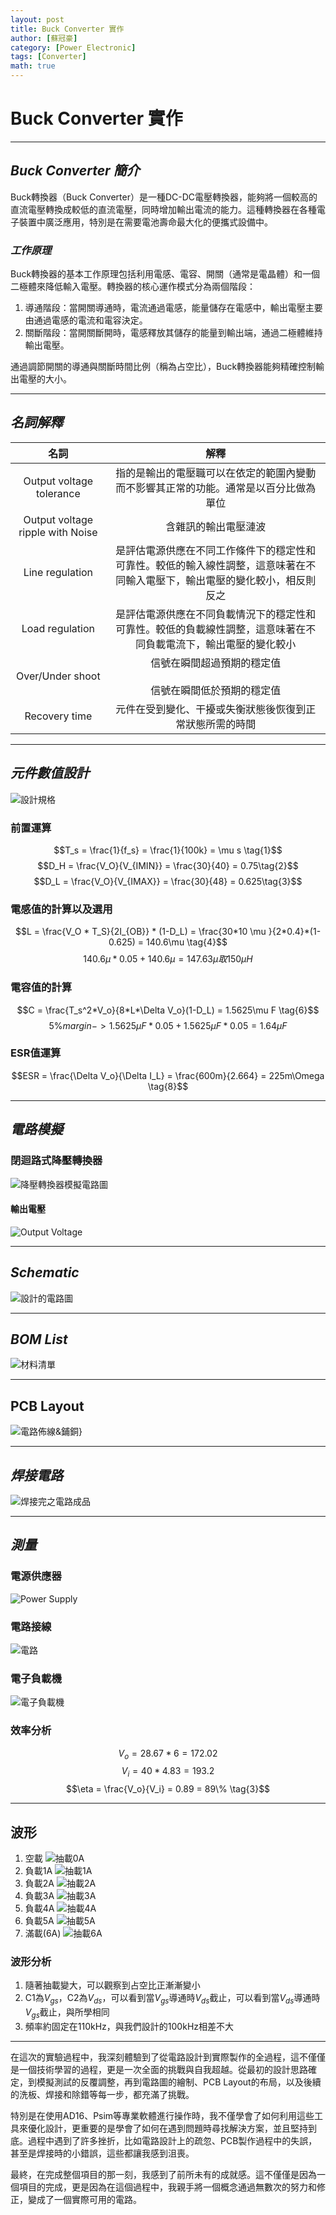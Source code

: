 ```yaml
---
layout: post
title: Buck Converter 實作
author: [蘇冠豪]
category: [Power Electronic]
tags: [Converter]
math: true
---
```


# Buck Converter 實作

---
## *Buck Converter 簡介*

Buck轉換器（Buck Converter）是一種DC-DC電壓轉換器，能夠將一個較高的直流電壓轉換成較低的直流電壓，同時增加輸出電流的能力。這種轉換器在各種電子裝置中廣泛應用，特別是在需要電池壽命最大化的便攜式設備中。

### *工作原理*

Buck轉換器的基本工作原理包括利用電感、電容、開關（通常是電晶體）和一個二極體來降低輸入電壓。轉換器的核心運作模式分為兩個階段：

1. 導通階段：當開關導通時，電流通過電感，能量儲存在電感中，輸出電壓主要由通過電感的電流和電容決定。
2. 關斷階段：當開關斷開時，電感釋放其儲存的能量到輸出端，通過二極體維持輸出電壓。

通過調節開關的導通與關斷時間比例（稱為占空比），Buck轉換器能夠精確控制輸出電壓的大小。

---

## *名詞解釋*

|                名詞                |                               解釋                               |
| :------------------------------: | :------------------------------------------------------------: |
|     Output voltage tolerance     |           指的是輸出的電壓職可以在依定的範圍內變動而不影響其正常的功能。通常是以百分比做為單位           |
| Output voltage ripple with Noise |                           含雜訊的輸出電壓漣波                           |
|         Line regulation          | 是評估電源供應在不同工作條件下的穩定性和可靠性。較低的輸入線性調整，這意味著在不同輸入電壓下，輸出電壓的變化較小，相反則反之 |
|         Load regulation          |    是評估電源供應在不同負載情況下的穩定性和可靠性。較低的負載線性調整，這意味著在不同負載電流下，輸出電壓的變化較小    |
|         Over/Under shoot         |               信號在瞬間超過預期的穩定值<br><br>信號在瞬間低於預期的穩定值               |
|          Recovery time           |                  元件在受到變化、干擾或失衡狀態後恢復到正常狀態所需的時間                  |

---

## *元件數值設計*

![設計規格](/graph/Buck/specifications.png)

### 前置運算

$$T_s = \frac{1}{f_s} = \frac{1}{100k} = \mu s \tag{1}$$
$$D_H = \frac{V_O}{V_{IMIN}} = \frac{30}{40} = 0.75\tag{2}$$
$$D_L = \frac{V_O}{V_{IMAX}} = \frac{30}{48} = 0.625\tag{3}$$
### 電感值的計算以及選用

$$L = \frac{V_O * T_S}{2I_{OB}} * (1-D_L) = \frac{30*10 \mu }{2*0.4}*(1-0.625) = 140.6\mu \tag{4}$$
$$140.6\mu* 0.05 + 140.6 \mu = 147.63\mu 取150\mu H\tag{5}$$
### 電容值的計算
$$C = \frac{T_s^2*V_o}{8*L*\Delta V_o}(1-D_L) = 1.5625\mu F \tag{6}$$
$$5\%margin -> 1.5625 \mu F *0.05 + 1.5625 \mu F *0.05 = 1.64 \mu F \tag{7}$$
### ESR值運算
$$ESR = \frac{\Delta V_o}{\Delta I_L} = \frac{600m}{2.664} = 225m\Omega \tag{8}$$

---

## *電路模擬*

### 閉迴路式降壓轉換器

![降壓轉換器模擬電路圖](/graph/Buck/Converter.png)

#### 輸出電壓

![Output Voltage](/graph/Buck/PIC1.png)

---

## *Schematic*

![設計的電路圖](/graph/Buck/schematic.png)

---

## *BOM List*

![材料清單](/graph/Buck/Bom.png)

---

## PCB Layout

![電路佈線&鋪銅](/graph/Buck/PCB_Layout.png)}

---

## *焊接電路*

![焊接完之電路成品](/graph/Buck/Circuit1.jpg)

---

## *測量*

### 電源供應器

![Power Supply](/graph/Buck/Power.jpg)

### 電路接線

![電路](/graph/Buck/Circuit.jpg)

### 電子負載機

![電子負載機](/graph/Buck/Load.jpg)

### 效率分析

$$V_o = 28.67*6 = 172.02 \tag{1}$$
$$V_i = 40*4.83 = 193.2 \tag{2}$$
$$\eta = \frac{V_o}{V_i} = 0.89 = 89\% \tag{3}$$

---

## 波形

1. 空載
   ![抽載0A](/graph/Buck/0A.PNG)
2. 負載1A
   ![抽載1A](/graph/Buck/1A.PNG)
3. 負載2A
   ![抽載2A](/graph/Buck/2A.PNG)
4. 負載3A
   ![抽載3A](/graph/Buck/3A.PNG)
5. 負載4A
   ![抽載4A](/graph/Buck/4A.PNG)
6. 負載5A
   ![抽載5A](/graph/Buck/5A.PNG)
7. 滿載(6A)
   ![抽載6A](/graph/Buck/6A.PNG)

### 波形分析

1. 隨著抽載變大，可以觀察到占空比正漸漸變小
2. C1為$V_{gs}$，C2為$V_{ds}$，可以看到當$V_{gs}$導通時$V_{ds}$截止，可以看到當$V_{ds}$導通時$V_{gs}$截止，與所學相同
3. 頻率約固定在110kHz，與我們設計的100kHz相差不大

---

在這次的實驗過程中，我深刻體驗到了從電路設計到實際製作的全過程，這不僅僅是一個技術學習的過程，更是一次全面的挑戰與自我超越。從最初的設計思路確定，到模擬測試的反覆調整，再到電路圖的繪制、PCB Layout的布局，以及後續的洗板、焊接和除錯等每一步，都充滿了挑戰。

特別是在使用AD16、Psim等專業軟體進行操作時，我不僅學會了如何利用這些工具來優化設計，更重要的是學會了如何在遇到問題時尋找解決方案，並且堅持到底。過程中遇到了許多挫折，比如電路設計上的疏忽、PCB製作過程中的失誤，甚至是焊接時的小錯誤，這些都讓我感到沮喪。

最終，在完成整個項目的那一刻，我感到了前所未有的成就感。這不僅僅是因為一個項目的完成，更是因為在這個過程中，我親手將一個概念通過無數次的努力和修正，變成了一個實際可用的電路。

